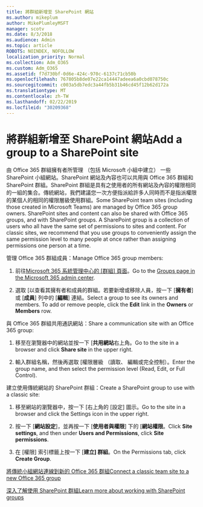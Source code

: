 ```yaml
---
title: 將群組新增至 SharePoint 網站
ms.author: mikeplum
author: MikePlumleyMSFT
manager: scotv
ms.date: 8/3/2018
ms.audience: Admin
ms.topic: article
ROBOTS: NOINDEX, NOFOLLOW
localization_priority: Normal
ms.collection: Adm_O365
ms.custom: Adm_O365
ms.assetid: f7d730bf-0d6e-424c-970c-6137c71cb50b
ms.openlocfilehash: 767805b8de07e22ca14447adeea6a0cbd078750c
ms.sourcegitcommit: c003a5db7edc3a44fb5b31b46cd45f12b62d172a
ms.translationtype: MT
ms.contentlocale: zh-TW
ms.lasthandoff: 02/22/2019
ms.locfileid: "30209368"
---
```

# <a name="add-a-group-to-a-sharepoint-site"></a><span data-ttu-id="ac58c-102">將群組新增至 SharePoint 網站</span><span class="sxs-lookup"><span data-stu-id="ac58c-102">Add a group to a SharePoint site</span></span>

<span data-ttu-id="ac58c-p101">由 Office 365 群組擁有者所管理 （包括 Microsoft 小組中建立） 一些 SharePoint 小組網站。SharePoint 網站及內容也可以共用與 Office 365 群組和 SharePoint 群組。SharePoint 群組是具有之使用者的所有網站及內容的權限相同的一組的集合。傳統網站，我們建議您一次方便指派給許多人同時而不是指派權限的某個人的相同的權限層級使用群組。</span><span class="sxs-lookup"><span data-stu-id="ac58c-p101">Some SharePoint team sites (including those created in Microsoft Teams) are managed by Office 365 group owners. SharePoint sites and content can also be shared with Office 365 groups, and with SharePoint groups. A SharePoint group is a collection of users who all have the same set of permissions to sites and content. For classic sites, we recommend that you use groups to conveniently assign the same permission level to many people at once rather than assigning permissions one person at a time.</span></span>
  
<span data-ttu-id="ac58c-107">管理 Office 365 群組成員：</span><span class="sxs-lookup"><span data-stu-id="ac58c-107">Manage Office 365 group members:</span></span>
  
1. <span data-ttu-id="ac58c-108">前往[Microsoft 365 系統管理中心的 [群組] 頁面](https://portal.office.com/adminportal/home#/groups)。</span><span class="sxs-lookup"><span data-stu-id="ac58c-108">Go to the [Groups page in the Microsoft 365 admin center](https://portal.office.com/adminportal/home#/groups).</span></span>
    
2. <span data-ttu-id="ac58c-p102">選取 [以查看其擁有者和成員的群組。若要新增或移除人員，按一下 [**擁有者**] 或 [**成員**] 列中的 [**編輯**] 連結。</span><span class="sxs-lookup"><span data-stu-id="ac58c-p102">Select a group to see its owners and members. To add or remove people, click the **Edit** link in the **Owners** or **Members** row.</span></span> 
    
<span data-ttu-id="ac58c-111">與 Office 365 群組共用通訊網站：</span><span class="sxs-lookup"><span data-stu-id="ac58c-111">Share a communication site with an Office 365 group:</span></span>
  
1. <span data-ttu-id="ac58c-112">移至在瀏覽器中的網站並按一下 [**共用網站**右上角。</span><span class="sxs-lookup"><span data-stu-id="ac58c-112">Go to the site in a browser and click **Share site** in the upper right.</span></span> 
    
2. <span data-ttu-id="ac58c-113">輸入群組名稱，然後再選取 [權限層級 （讀取、 編輯或完全控制）。</span><span class="sxs-lookup"><span data-stu-id="ac58c-113">Enter the group name, and then select the permission level (Read, Edit, or Full Control).</span></span>
    
<span data-ttu-id="ac58c-114">建立使用傳統網站的 SharePoint 群組：</span><span class="sxs-lookup"><span data-stu-id="ac58c-114">Create a SharePoint group to use with a classic site:</span></span>
  
1. <span data-ttu-id="ac58c-115">移至網站的瀏覽器中，按一下 [右上角的 [設定] 圖示。</span><span class="sxs-lookup"><span data-stu-id="ac58c-115">Go to the site in a browser and click the Settings icon in the upper right.</span></span>
    
2. <span data-ttu-id="ac58c-116">按一下 [**網站設定**]，並再按一下 [**使用者與權限**] 下的 [**網站權限**。</span><span class="sxs-lookup"><span data-stu-id="ac58c-116">Click **Site settings**, and then under **Users and Permissions**, click **Site permissions**.</span></span>
    
3. <span data-ttu-id="ac58c-117">在 [權限] 索引標籤上按一下 [**建立] 群組**。</span><span class="sxs-lookup"><span data-stu-id="ac58c-117">On the Permissions tab, click **Create Group**.</span></span>
    
[<span data-ttu-id="ac58c-118">將傳統小組網站連線到新的 Office 365 群組</span><span class="sxs-lookup"><span data-stu-id="ac58c-118">Connect a classic team site to a new Office 365 group</span></span>](https://go.microsoft.com/fwlink/?linkid=2008654)
  
[<span data-ttu-id="ac58c-119">深入了解使用 SharePoint 群組</span><span class="sxs-lookup"><span data-stu-id="ac58c-119">Learn more about working with SharePoint groups</span></span>](https://go.microsoft.com/fwlink/?linkid=874658)
  

